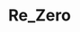 ---
title: Re_Zero
crosslinks:
- u_imguralbumbot
- anime
- Pixiv
- youtubefactsbot
- OneTrueEmilia
- tmsbmeta
- livven
- Animewallpaper
- botwatch
- silverhair
- awwnime
- youtubot
- help
- wegottrouble
- thighdeology
- inumimi
- handholding
- skyrimmods
- gamindustri
- KimiNoNaWa
---